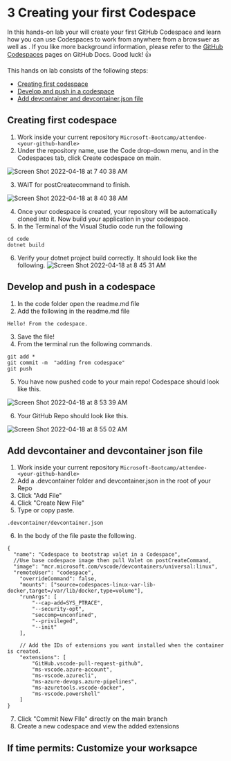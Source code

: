 # 3 Creating your first Codespace

In this hands-on lab your will create your first GitHub Codespace and learn how you can use Codespaces to work from anywhere from a browswer as well as . If you like more background information, please refer to the [GitHub Codespaces](https://docs.github.com/en/codespaces) pages on GitHub Docs. Good luck! 👍

This hands on lab consists of the following steps:
- [Creating first codespace](#creating-first-codespace)
- [Develop and push in a codespace](#develop-and-push-in-a-codespace)
- [Add devcontainer and devcontainer.json file](#add-devcontainer-and-devcontainer-json-file)

## Creating first codespace
1. Work inside your current repository `Microsoft-Bootcamp/attendee-<your-github-handle>`
2. Under the repository name, use the  Code drop-down menu, and in the Codespaces tab, click Create codespace on main.

![Screen Shot 2022-04-18 at 7 40 38 AM](https://user-images.githubusercontent.com/26442605/163824575-5516195b-21bc-4e5d-a7ad-6699bc34b88f.png)

3. WAIT for postCreatecommand to finish.

![Screen Shot 2022-04-18 at 8 40 38 AM](https://user-images.githubusercontent.com/26442605/163833596-499f4103-f034-4d9e-a932-b7b65ef271f8.png)


4. Once your codespace is created, your repository will be automatically cloned into it. Now build your application in your codespace.
5. In the Terminal of the Visual Studio code run the following
```
cd code
dotnet build
```
6. Verify your dotnet project build correctly. It should look like the following.
![Screen Shot 2022-04-18 at 8 45 31 AM](https://user-images.githubusercontent.com/26442605/163834229-88b7780b-08da-4064-8e16-56db770da744.png)

## Develop and push in a codespace
1. In the code folder open the readme.md file
2. Add the following in the readme.md file
```
Hello! From the codespace.
```
3. Save the file!
4. From the terminal run the following commands.
```
git add *
git commit -m  "adding from codespace"
git push
```
5. You have now pushed code to your main repo! Codespace should look like this.

![Screen Shot 2022-04-18 at 8 53 39 AM](https://user-images.githubusercontent.com/26442605/163835432-dff0f473-e4b9-43a0-b1fa-98a83ce9cd69.png)

6. Your GitHub Repo should look like this.

![Screen Shot 2022-04-18 at 8 55 02 AM](https://user-images.githubusercontent.com/26442605/163835565-bc3176f7-8517-402d-9a64-7c6ae3c20f11.png)


## Add devcontainer and devcontainer json file
1. Work inside your current repository `Microsoft-Bootcamp/attendee-<your-github-handle>`
2. Add a .devcontainer folder and devcontainer.json in the root of your Repo
3. Click "Add File"
4. Click "Create New File"
5. Type or copy paste.
```
.devcontainer/devcontainer.json
```
6. In the body of the file paste the following.
```
{
  "name": "Codespace to bootstrap valet in a Codespace",
  //Use base codespace image then pull Valet on postCreateCommand,  
  "image": "mcr.microsoft.com/vscode/devcontainers/universal:linux",
  "remoteUser": "codespace",
	"overrideCommand": false,
	"mounts": ["source=codespaces-linux-var-lib-docker,target=/var/lib/docker,type=volume"],
	"runArgs": [
		"--cap-add=SYS_PTRACE",
		"--security-opt",
		"seccomp=unconfined",
		"--privileged",
		"--init"
	],
	
	// Add the IDs of extensions you want installed when the container is created.
	"extensions": [
		"GitHub.vscode-pull-request-github",
		"ms-vscode.azure-account",
		"ms-vscode.azurecli",
		"ms-azure-devops.azure-pipelines",
		"ms-azuretools.vscode-docker",
		"ms-vscode.powershell"
	]
}
```
7. Click "Commit New FIle" directly on the main branch
8. Create a new codespace and view the added extensions
## If time permits: Customize your worksapce
